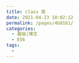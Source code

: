 ```yaml
---
title: class 类
date: 2021-04-23 10:02:12
permalink: /pages/4b8161/
categories:
  - 基础|博文
  - ES6
tags:
  -
---
```


